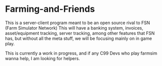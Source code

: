 # Farming-and-Friends
This is a server-client program meant to be an open source rival to FSN (Farm Simulator Network)
This will have a banking system, invoices, asset/equipment tracking, server tracking, among other features that FSN has, but without all the meta stuff, we will be focusing mainly on in game play.

This is currently a work in progress, and if any C99 Devs who play farmsim wanna help, I am looking for helpers.
